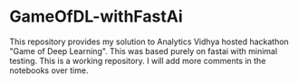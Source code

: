 # GameOfDL-withFastAi
This repository provides my solution to Analytics Vidhya hosted hackathon "Game of Deep Learning". 
This was based purely on fastai with minimal testing. This is a working repository. I will add more comments
in the notebooks over time.
